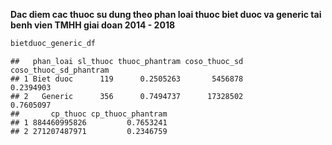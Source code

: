 **Dac diem cac thuoc su dung theo phan loai thuoc biet duoc va generic tai benh vien TMHH giai doan 2014 - 2018**

``` r
bietduoc_generic_df
```

    ##   phan_loai sl_thuoc thuoc_phantram coso_thuoc_sd coso_thuoc_sd_phantram
    ## 1 Biet duoc      119      0.2505263       5456878              0.2394903
    ## 2   Generic      356      0.7494737      17328502              0.7605097
    ##       cp_thuoc cp_thuoc_phantram
    ## 1 884460995826         0.7653241
    ## 2 271207487971         0.2346759
